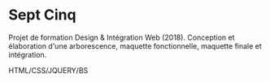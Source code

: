 # Sept Cinq
Projet de formation Design & Intégration Web (2018).
Conception et élaboration d'une arborescence, maquette fonctionnelle, maquette finale et intégration.

HTML/CSS/JQUERY/BS